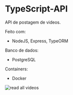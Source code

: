 # TypeScript-API
API de postagem de videos. 

Feito com:
  - NodeJS, Express, TypeORM

Banco de dados:
  - PostgreSQL

Containers:
  - Docker

![read all videos](https://user-images.githubusercontent.com/99225813/179417536-a72d0a9c-2f78-4d3c-9ad1-719e1043078a.png)
